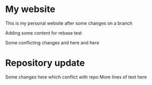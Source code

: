 # My website

This is my personal website after some changes on a branch

Adding some content for rebase test

Some conflicting changes and here and here

# Repository update

Some changes here which conflict with repo
More lines of text here
